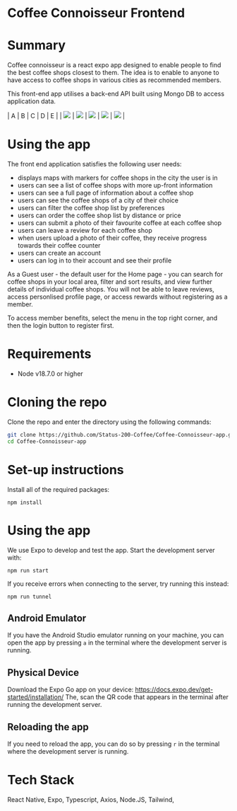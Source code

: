 # Coffee Connoisseur Frontend

# Summary
Coffee connoisseur is a react expo app designed to enable people to find the best coffee shops closest to them.
The idea is to enable to anyone to have access to coffee shops in various cities as recommended members.

This front-end app utilises a back-end API built using Mongo DB to access application data.

| A | B | C | D | E |
| ![](https://files.slack.com/files-pri/T01KPE0QGCD-F06SJC5KJ23/favouriteandrate.gif) | ![](https://files.slack.com/files-pri/T01KPE0QGCD-F06SW1NGTQD/homepage.gif) | ![](https://files.slack.com/files-pri/T01KPE0QGCD-F06SJC7RAUF/mapclickthroughzoom.gif) | ![](https://files.slack.com/files-pri/T01KPE0QGCD-F06T1CYT944/profilepage.gif) | ![](https://files.slack.com/files-pri/T01KPE0QGCD-F06TMNJPADN/login.gif) |

# Using the app
The front end application satisfies the following user needs:

- displays maps with markers for coffee shops in the city the user is in
- users can see a list of coffee shops with more up-front information
- users can see a full page of information about a coffee shop
- users can see the coffee shops of a city of their choice
- users can filter the coffee shop list by preferences
- users can order the coffee shop list by distance or price
- users can submit a photo of their favourite coffee at each coffee shop
- users can leave a review for each coffee shop
- when users upload a photo of their coffee, they receive progress towards their coffee counter
- users can create an account
- users can log in to their account and see their profile

As a Guest user - the default user for the Home page - you can search for coffee shops in your local area, filter and sort results, and view further details of individual coffee shops. You will not be able to leave reviews, access personlised profile page, or access rewards without registering as a member. 

To access member benefits, select the menu in the top right corner, and then the login button to register first.

# Requirements

- Node v18.7.0 or higher

# Cloning the repo

Clone the repo and enter the directory using the following commands:
```bash
git clone https://github.com/Status-200-Coffee/Coffee-Connoisseur-app.git
cd Coffee-Connoisseur-app
```

# Set-up instructions

Install all of the required packages:
```
npm install
```

# Using the app

We use Expo to develop and test the app. Start the development server with:
```
npm run start
```

If you receive errors when connecting to the server, try running this instead:
```
npm run tunnel
```

## Android Emulator

If you have the Android Studio emulator running on your machine, you can open the app
by pressing `a` in the terminal where the development server is running.

## Physical Device

Download the Expo Go app on your device: https://docs.expo.dev/get-started/installation/
The, scan the QR code that appears in the terminal after running the development server.

## Reloading the app

If you need to reload the app, you can do so by pressing `r` in the terminal where
the development server is running.

# Tech Stack
React Native, Expo, Typescript, Axios, Node.JS, Tailwind, 

